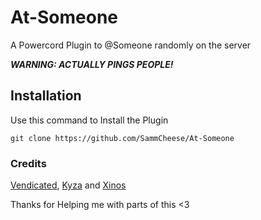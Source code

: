 # At-Someone

A Powercord Plugin to @Someone randomly on the server

***WARNING: ACTUALLY PINGS PEOPLE!***

## Installation

Use this command to Install the Plugin

``git clone https://github.com/SammCheese/At-Someone``

### Credits

[Vendicated](https://github.com/Vendicated),  [Kyza](https://github.com/Kyza) and [Xinos](https://github.com/userXinos)

Thanks for Helping me with parts of this <3

